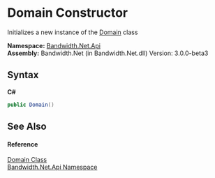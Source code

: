 ﻿# Domain Constructor 
 

Initializes a new instance of the <a href ="T_Bandwidth_Net_Api_Domain.md">Domain</a> class

**Namespace:**&nbsp;<a href ="N_Bandwidth_Net_Api.md">Bandwidth.Net.Api</a><br />**Assembly:**&nbsp;Bandwidth.Net (in Bandwidth.Net.dll) Version: 3.0.0-beta3

## Syntax

**C#**<br />
``` C#
public Domain()
```


## See Also


#### Reference
<a href ="T_Bandwidth_Net_Api_Domain.md">Domain Class</a><br /><a href ="N_Bandwidth_Net_Api.md">Bandwidth.Net.Api Namespace</a><br />